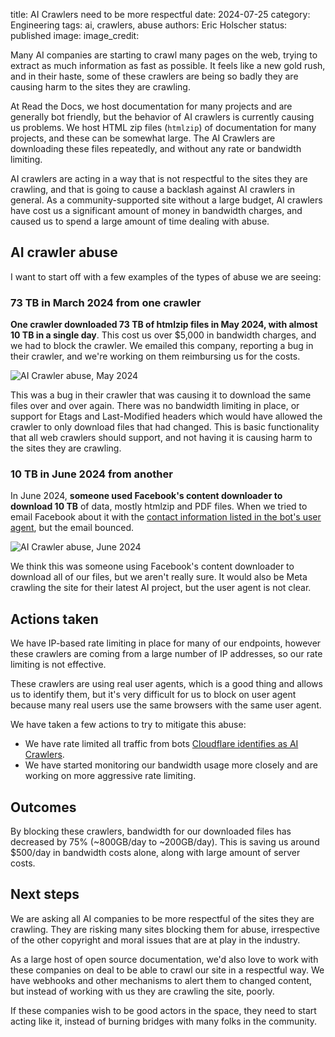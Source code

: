 title: AI Crawlers need to be more respectful
date: 2024-07-25
category: Engineering
tags: ai, crawlers, abuse
authors: Eric Holscher
status: published
image:
image_credit:

Many AI companies are starting to crawl many pages on the web,
trying to extract as much information as fast as possible.
It feels like a new gold rush,
and in their haste,
some of these crawlers are being so badly they are causing harm to the sites they are crawling.

At Read the Docs,
we host documentation for many projects and are generally bot friendly,
but the behavior of AI crawlers is currently causing us problems.
We host HTML zip files (``htmlzip``) of documentation for many projects,
and these can be somewhat large.
The AI Crawlers are downloading these files repeatedly,
and without any rate or bandwidth limiting.

AI crawlers are acting in a way that is not respectful to the sites they are crawling,
and that is going to cause a backlash against AI crawlers in general.
As a community-supported site without a large budget,
AI crawlers have cost us a significant amount of money in bandwidth charges,
and caused us to spend a large amount of time dealing with abuse.

## AI crawler abuse

I want to start off with a few examples of the types of abuse we are seeing:

### 73 TB in March 2024 from one crawler

**One crawler downloaded 73 TB of htmlzip files in May 2024, with almost 10 TB in a single day**. This cost us over $5,000 in bandwidth charges, and we had to block the crawler. We emailed this company, reporting a bug in their crawler, and we're working on them reimbursing us for the costs.

![AI Crawler abuse, May 2024](/images/posts/bandwidth-may-2024.png)

This was a bug in their crawler that was causing it to download the same files over and over again.
There was no bandwidth limiting in place,
or support for Etags and Last-Modified headers which would have allowed the crawler to only download files that had changed.
This is basic functionality that all web crawlers should support,
and not having it is causing harm to the sites they are crawling.

### 10 TB in June 2024 from another

In June 2024, **someone used Facebook's content downloader to download 10 TB** of data, mostly htmlzip and PDF files. When we tried to email Facebook about it with the [contact information listed in the bot's user agent](http://www.facebook.com/externalhit_uatext.php), but the email bounced.

![AI Crawler abuse, June 2024](/images/posts/bandwidth-june-2024.png)

We think this was someone using Facebook's content downloader to download all of our files, but we aren't really sure.
It would also be Meta crawling the site for their latest AI project,
but the user agent is not clear.

## Actions taken

We have IP-based rate limiting in place for many of our endpoints,
however these crawlers are coming from a large number of IP addresses,
so our rate limiting is not effective.

These crawlers are using real user agents,
which is a good thing and allows us to identify them,
but it's very difficult for us to block on user agent because many real users use the same browsers with the same user agent.

We have taken a few actions to try to mitigate this abuse:

* We have rate limited all traffic from bots [Cloudflare identifies as AI Crawlers](https://radar.cloudflare.com/traffic/verified-bots).
* We have started monitoring our bandwidth usage more closely and are working on more aggressive rate limiting.

## Outcomes

By blocking these crawlers,
bandwidth for our downloaded files has decreased by 75% (~800GB/day to ~200GB/day).
This is saving us around $500/day in bandwidth costs alone,
along with large amount of server costs.

## Next steps

We are asking all AI companies to be more respectful of the sites they are crawling.
They are risking many sites blocking them for abuse,
irrespective of the other copyright and moral issues that are at play in the industry.

As a large host of open source documentation,
we'd also love to work with these companies on deal to be able to crawl our site in a respectful way.
We have webhooks and other mechanisms to alert them to changed content,
but instead of working with us they are crawling the site, poorly.

If these companies wish to be good actors in the space,
they need to start acting like it,
instead of burning bridges with many folks in the community.
